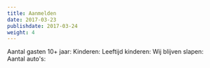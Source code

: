 ```yaml
---
title: Aanmelden
date: 2017-03-23
publishdate: 2017-03-24
weight: 4
---
```


Aantal gasten 10+ jaar: 
Kinderen:
    Leeftijd kinderen:
Wij blijven slapen:
Aantal auto's:

